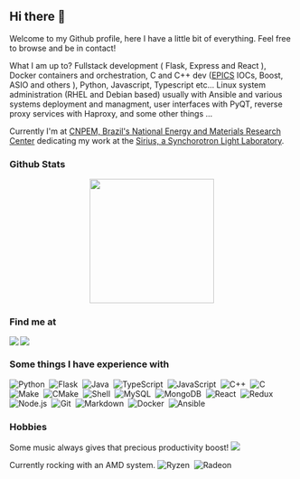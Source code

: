 ## Hi there 👋
Welcome to my Github profile, here I have a little bit of everything. Feel free to browse and be in contact!

What I am up to? Fullstack development ( Flask, Express and React ), Docker containers and orchestration, C and C++ dev ([EPICS](https://epics-controls.org/) IOCs, Boost, ASIO and others ), Python, Javascript, Typescript etc... Linux system administration (RHEL and Debian based) usually with Ansible and various systems deployment and managment, user interfaces with PyQT, reverse proxy services with Haproxy, and some other things ...

Currently I'm at [CNPEM, Brazil's National Energy and Materials Research Center](https://cnpem.br/) dedicating my work at the [Sirius, a Synchorotron Light Laboratory](https://www.lnls.cnpem.br/sirius-en/).

### Github Stats

<p align="center">
  <a href="https://github.com/carneirofc">
    <img height="220em" src="https://github-readme-stats.vercel.app/api?username=carneirofc&show_icons=true&theme=nightowl&line_height=27" />
    <!-- https://github.com/anuraghazra/github-readme-stats/issues/1
    <img height="220em" src="https://github-readme-stats.vercel.app/api/top-langs/?username=carneirofc&theme=nightowl&hide=jupyter%20notebook,html,papyrus&layout=compact&langs_count=10" />
     -->
  </a>
</p>

### Find me at

<div>
  <a href="https://www.linkedin.com/in/cl%C3%A1udio-carneiro-458b27195/">
    <img src="https://img.shields.io/badge/linkedin-%230077B5.svg?&style=for-the-badge&logo=linkedin&logoColor=white" />
  </a> 
  <a href="mailto:claudiofcarneiro@hotmail.com">
    <img align="left" src="https://img.shields.io/badge/Microsoft%20Outlook-0078D4?logo=microsoft-outlook&logoColor=white&style=for-the-badge" />
  </a>
 </div>

### Some things I have experience with

![Python](https://img.shields.io/badge/-Python-333333?style=flat&logo=python)&nbsp;
![Flask](https://img.shields.io/badge/flask%20-%23000.svg?&style=flat&logo=flask&logoColor=white)&nbsp;
![Java](https://img.shields.io/badge/-Java-333333?style=flat&logo=Java&logoColor=FFA518)&nbsp;
![TypeScript](https://img.shields.io/badge/-TypeScript-333333?style=flat&logo=typescript)&nbsp;
![JavaScript](https://img.shields.io/badge/-JavaScript-333333?style=flat&logo=javascript)&nbsp;
![C++](https://img.shields.io/badge/-C++-333333?style=flat&logo=C%2B%2B&logoColor=00599C)&nbsp;
![C](https://img.shields.io/badge/-C-333333?style=flat&logo=C&logoColor=A8B9CC)&nbsp;
![Make](https://img.shields.io/badge/-Make-333333?style=flat&logo=make)&nbsp;
![CMake](https://img.shields.io/badge/-CMake-333333?style=flat&logo=cmake)&nbsp;
![Shell](https://img.shields.io/badge/shell_script%20-%23121011.svg?&style=flat&logo=gnu-bash&logoColor=white)&nbsp;
![MySQL](https://img.shields.io/badge/mysql-%2300f.svg?&style=flat&logo=mysql&logoColor=white)&nbsp;
![MongoDB](https://img.shields.io/badge/MongoDB-%234ea94b.svg?&style=flat&logo=mongodb&logoColor=white)&nbsp;
![React](https://img.shields.io/badge/-React-333333?style=flat&logo=react)&nbsp;
![Redux](https://img.shields.io/badge/redux%20-%23593d88.svg?&style=flat&logo=redux&logoColor=white)&nbsp;
![Node.js](https://img.shields.io/badge/-Node.js-333333?style=flat&logo=node.js)&nbsp;
![Git](https://img.shields.io/badge/-Git-333333?style=flat&logo=git)&nbsp;
![Markdown](https://img.shields.io/badge/-Markdown-333333?style=flat&logo=markdown)&nbsp;
![Docker](https://img.shields.io/badge/-Docker-333333?style=flat&logo=docker)&nbsp;
![Ansible](https://img.shields.io/badge/-Ansible-333333?style=flat&logo=ansible)&nbsp;

### Hobbies
Some music always gives that precious productivity boost!
<a href="https://open.spotify.com/user/22zmmeods2a4yv2t4uilox6ey?si=6aZeuOmtTnWEp95zBbx9UA">
  <img src="https://img.shields.io/badge/spotify-%231ED760.svg?&style=for-the-badge&logo=spotify&logoColor=white" />
</a>

Currently rocking with an AMD system.
![Ryzen](https://img.shields.io/badge/amd-Ryzen%205%203600-%23ED1C24.svg?&style=for-the-badge&logo=amd&logoColor=white)&nbsp;
![Radeon](https://img.shields.io/badge/amd-Radeon-%23ED1C24.svg?&style=for-the-badge&logo=amd&logoColor=white)&nbsp;

